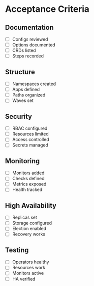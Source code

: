 # Acceptance Criteria

## Documentation
- [ ] Configs reviewed
- [ ] Options documented
- [ ] CRDs listed
- [ ] Steps recorded

## Structure
- [ ] Namespaces created
- [ ] Apps defined
- [ ] Paths organized
- [ ] Waves set

## Security
- [ ] RBAC configured
- [ ] Resources limited
- [ ] Access controlled
- [ ] Secrets managed

## Monitoring
- [ ] Monitors added
- [ ] Checks defined
- [ ] Metrics exposed
- [ ] Health tracked

## High Availability
- [ ] Replicas set
- [ ] Storage configured
- [ ] Election enabled
- [ ] Recovery works

## Testing
- [ ] Operators healthy
- [ ] Resources work
- [ ] Monitors active
- [ ] HA verified